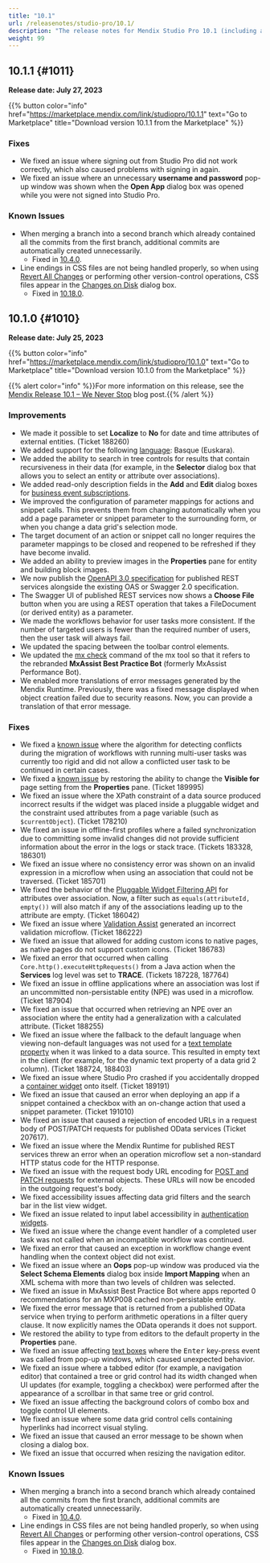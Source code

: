 ```yaml
---
title: "10.1"
url: /releasenotes/studio-pro/10.1/
description: "The release notes for Mendix Studio Pro 10.1 (including all patches) with details on new features, bug fixes, and known issues."
weight: 99
---
```


## 10.1.1 {#1011} 

**Release date: July 27, 2023**

{{% button color="info" href="https://marketplace.mendix.com/link/studiopro/10.1.1" text="Go to Marketplace" title="Download version 10.1.1 from the Marketplace" %}}

### Fixes 

* We fixed an issue where signing out from Studio Pro did not work correctly, which also caused problems with signing in again.
* We fixed an issue where an unnecessary **username and password** pop-up window was shown when the **Open App** dialog box was opened while you were not signed into Studio Pro.

### Known Issues

* When merging a branch into a second branch which already contained all the commits from the first branch, additional commits are automatically created unnecessarily.
    * Fixed in [10.4.0](/releasenotes/studio-pro/10.4/#ac-ki-fix).
* Line endings in CSS files are not being handled properly, so when using [Revert All Changes](/refguide/using-version-control-in-studio-pro/) or performing other version-control operations, CSS files appear in the [Changes on Disk](/refguide/version-control-menu/#show-changes) dialog box.
    * Fixed in [10.18.0](/releasenotes/studio-pro/10.18/#fix-line-endings).

## 10.1.0 {#1010} 

**Release date: July 25, 2023**

{{% button color="info" href="https://marketplace.mendix.com/link/studiopro/10.1.0" text="Go to Marketplace" title="Download version 10.1.0 from the Marketplace" %}}

{{% alert color="info" %}}For more information on this release, see the [Mendix Release 10.1 – We Never Stop](https://www.mendix.com/blog/mendix-release-10-1-we-never-stop/) blog post.{{% /alert %}}

### Improvements

* We made it possible to set **Localize** to **No** for date and time attributes of external entities. (Ticket 188260)
* We added support for the following [language](/refguide/language-settings/): Basque (Euskara).
* We added the ability to search in tree controls for results that contain recursiveness in their data (for example, in the **Selector** dialog box that allows you to select an entity or attribute over associations).
* We added read-only description fields in the **Add** and **Edit** dialog boxes for [business event subscriptions](/appstore/services/business-events/).
* We improved the configuration of parameter mappings for actions and snippet calls. This prevents them from changing automatically when you add a page parameter or snippet parameter to the surrounding form, or when you change a data grid's selection mode.
* The target document of an action or snippet call no longer requires the parameter mappings to be closed and reopened to be refreshed if they have become invalid.
* We added an ability to preview images in the **Properties** pane for entity and building block images.
* We now publish the [OpenAPI 3.0 specification](/refguide/open-api/) for published REST services alongside the existing OAS or Swagger 2.0 specification.
* The Swagger UI of published REST services now shows a **Choose File** button when you are using a REST operation that takes a FileDocument (or derived entity) as a parameter.
* We made the workflows behavior for user tasks more consistent. If the number of targeted users is fewer than the required number of users, then the user task will always fail.
* We updated the spacing between the toolbar control elements.
* We updated the [mx check](/refguide/mx-command-line-tool/app/#check) command of the mx tool so that it refers to the rebranded **MxAssist Best Practice Bot** (formerly MxAssist Performance Bot).
* We enabled more translations of error messages generated by the Mendix Runtime. Previously, there was a fixed message displayed when object creation failed due to security reasons. Now, you can provide a translation of that error message.

### Fixes

* <a id="wo-ki-fix"></a>We fixed a [known issue](/releasenotes/studio-pro/10.0/#wo-ki) where the algorithm for detecting conflicts during the migration of workflows with running multi-user tasks was currently too rigid and did not allow a conflicted user task to be continued in certain cases.
* <a id="pane-ki-fix"></a>We fixed a [known issue](/releasenotes/studio-pro/10.0/#pane-ki) by restoring the ability to change the **Visible for** page setting from the **Properties** pane. (Ticket 189995)
* We fixed an issue where the XPath constraint of a data source produced incorrect results if the widget was placed inside a pluggable widget and the constraint used attributes from a page variable (such as `$currentObject`). (Ticket 178210)
* We fixed an issue in offline-first profiles where a failed synchronization due to committing some invalid changes did not provide sufficient information about the error in the logs or stack trace. (Tickets 183328, 186301)
* We fixed an issue where no consistency error was shown on an invalid expression in a microflow when using an association that could not be traversed. (Ticket 185701)
* We fixed the behavior of the [Pluggable Widget Filtering API](/apidocs-mxsdk/apidocs/pluggable-widgets-client-apis-list-values/#listvalue-filtering) for attributes over association. Now, a filter such as `equals(attributeId, empty())` will also match if any of the associations leading up to the attribute are empty. (Ticket 186042)
* We fixed an issue where [Validation Assist](/refguide/validation-assist/) generated an incorrect validation microflow. (Ticket 186222)
* We fixed an issue that allowed for adding custom icons to native pages, as native pages do not support custom icons. (Ticket 186783)
* We fixed an error that occurred when calling `Core.http().executeHttpRequests()` from a Java action when the **Services** log level was set to **TRACE**. (Tickets 187228, 187764)
* We fixed an issue in offline applications where an association was lost if an uncommitted non-persistable entity (NPE) was used in a microflow. (Ticket 187904)
* We fixed an issue that occurred when retrieving an NPE over an association where the entity had a generalization with a calculated attribute. (Ticket 188255)
* We fixed an issue where the fallback to the default language when viewing non-default languages was not used for a [text template property](/apidocs-mxsdk/apidocs/pluggable-widgets-property-types/#texttemplate) when it was linked to a data source. This resulted in empty text in the client (for example, for the dynamic text property of a data grid 2 column). (Ticket 188724, 188403)
* We fixed an issue where Studio Pro crashed if you accidentally dropped a [container widget](/refguide/container/) onto itself. (Ticket 189191)
* We fixed an issue that caused an error when deploying an app if a snippet contained a checkbox with an on-change action that used a snippet parameter. (Ticket 191010)
* We fixed an issue that caused a rejection of encoded URLs in a request body of POST/PATCH requests for published OData services (Ticket 207617).
* We fixed an issue where the Mendix Runtime for published REST services threw an error when an operation microflow set a non-standard HTTP status code for the HTTP response.
* We fixed an issue with the request body URL encoding for [POST and PATCH requests](/refguide/published-rest-operation/) for external objects. These URLs will now be encoded in the outgoing request's body.
* We fixed accessibility issues affecting data grid filters and the search bar in the list view widget.
* We fixed an issue related to input label accessibility in [authentication widgets](/refguide/authentication-widgets/).
* We fixed an issue where the change event handler of a completed user task was not called when an incompatible workflow was continued.
* We fixed an error that caused an exception in workflow change event handling when the context object did not exist.
* We fixed an issue where an **Oops** pop-up window was produced via the **Select Schema Elements** dialog box inside **Import Mapping** when an XML schema with more than two levels of children was selected.
* We fixed an issue in MxAssist Best Practice Bot where apps reported 0 recommendations for an MXP008 cached non-persistable entity.
* We fixed the error message that is returned from a published OData service when trying to perform arithmetic operations in a filter query clause. It now explicitly names the OData operands it does not support.
* We restored the ability to type from editors to the default property in the **Properties** pane.
* We fixed an issue affecting [text boxes](/refguide/text-box/) where the <kbd>Enter</kbd> key-press event was called from pop-up windows, which caused unexpected behavior.
* We fixed an issue where a tabbed editor (for example, a navigation editor) that contained a tree or grid control had its width changed when UI updates (for example, toggling a checkbox) were performed after the appearance of a scrollbar in that same tree or grid control.
* We fixed an issue affecting the background colors of combo box and toggle control UI elements.
* We fixed an issue where some data grid control cells containing hyperlinks had incorrect visual styling.
* We fixed an issue that caused an error message to be shown when closing a dialog box.
* We fixed an issue that occurred when resizing the navigation editor.

### Known Issues

* When merging a branch into a second branch which already contained all the commits from the first branch, additional commits are automatically created unnecessarily.
    * Fixed in [10.4.0](/releasenotes/studio-pro/10.4/#ac-ki-fix).
* Line endings in CSS files are not being handled properly, so when using [Revert All Changes](/refguide/using-version-control-in-studio-pro/) or performing other version-control operations, CSS files appear in the [Changes on Disk](/refguide/version-control-menu/#show-changes) dialog box.
    * Fixed in [10.18.0](/releasenotes/studio-pro/10.18/#fix-line-endings).

